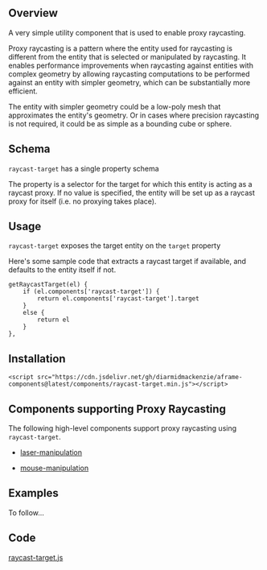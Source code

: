 ## Overview

A very simple utility component that is used to enable proxy raycasting.

Proxy raycasting is a pattern where the entity used for raycasting is different from the entity that is selected or manipulated by raycasting.  It enables performance improvements when raycasting against entities with complex geometry by allowing raycasting computations to be performed against an entity with simpler geometry, which can be substantially more efficient.

The entity with simpler geometry could be a low-poly mesh that approximates the entity's geometry.  Or in cases where precision  raycasting is not required, it could be as simple as a bounding cube or sphere.



## Schema

`raycast-target` has a single property schema

The property is a selector for the target for which this entity is acting as a raycast proxy.  If no value is specified, the entity will be set up as a raycast proxy for itself (i.e. no proxying takes place).



## Usage

`raycast-target` exposes the target entity on the `target` property

Here's some sample code that extracts a raycast target if available, and defaults to the entity itself if not.

```
getRaycastTarget(el) {
    if (el.components['raycast-target']) {
        return el.components['raycast-target'].target
    }
    else {
        return el
    }
},
```



## Installation

```
<script src="https://cdn.jsdelivr.net/gh/diarmidmackenzie/aframe-components@latest/components/raycast-target.min.js"></script>
```


## Components supporting Proxy Raycasting

The following high-level components support proxy raycasting using `raycast-target`.

- [laser-manipulation](https://diarmidmackenzie.github.io/aframe-components/docs/laser-manipulation.html)

- [mouse-manipulation](https://diarmidmackenzie.github.io/aframe-components/docs/mouse-manipulation.html)



## Examples

To follow...



## Code

  [raycast-target.js](https://github.com/diarmidmackenzie/aframe-components/blob/main/components/raycast-target.js)